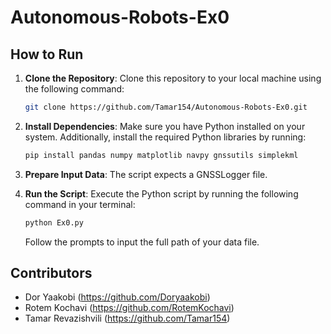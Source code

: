 # Autonomous-Robots-Ex0

## How to Run

1. **Clone the Repository**: Clone this repository to your local machine using the following command:

   ```bash
   git clone https://github.com/Tamar154/Autonomous-Robots-Ex0.git
   ```

2. **Install Dependencies**: Make sure you have Python installed on your system. Additionally, install the required Python libraries by running:

   ```bash
   pip install pandas numpy matplotlib navpy gnssutils simplekml
   ```

3. **Prepare Input Data**: The script expects a GNSSLogger file.
  

5. **Run the Script**: Execute the Python script by running the following command in your terminal:

   ```bash
   python Ex0.py
   ```
   Follow the prompts to input the full path of your data file.

## Contributors

- Dor Yaakobi (https://github.com/Doryaakobi)
- Rotem Kochavi (https://github.com/RotemKochavi)
- Tamar Revazishvili (https://github.com/Tamar154)

